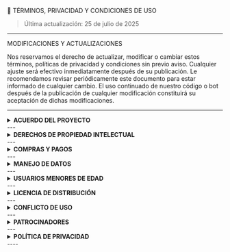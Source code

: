 📜 TÉRMINOS, PRIVACIDAD Y CONDICIONES DE USO

> Última actualización: 25 de julio de 2025




---

MODIFICACIONES Y ACTUALIZACIONES

Nos reservamos el derecho de actualizar, modificar o cambiar estos términos, políticas de privacidad y condiciones sin previo aviso. Cualquier ajuste será efectivo inmediatamente después de su publicación. Le recomendamos revisar periódicamente este documento para estar informado de cualquier cambio. El uso continuado de nuestro código o bot después de la publicación de cualquier modificación constituirá su aceptación de dichas modificaciones.


---

<details>
<summary><b>ACUERDO DEL PROYECTO</b></summary>Al utilizar Citlali-Bot, ya sea como anfitrión del código o como usuario común, usted acepta plenamente los términos de este acuerdo y se compromete a cumplir con la licencia del código asociado. En caso contrario, deberá cesar inmediatamente su uso.

1. Aceptación de Términos: Al acceder y usar este proyecto, reconoce y acepta cumplir con todos los términos y condiciones aquí establecidos.


2. Roles de Uso: Este proyecto puede ser usado tanto por anfitriones del código como por usuarios comunes. Todos deben respetar la licencia del código subyacente.


3. Compromiso con la Licencia: Usted acepta que el uso de este proyecto depende del cumplimiento de la licencia del código. Cualquier violación podrá resultar en la terminación del acceso.


4. Cese de Uso: Si no está de acuerdo con estos términos o no cumple con la licencia, debe dejar de usar Citlali-Bot de inmediato.



</details>
---

<details>
<summary><b>DERECHOS DE PROPIEDAD INTELECTUAL</b></summary>1. Propiedad del Repositorio: Los complementos y funciones del proyecto han sido desarrollados bajo la propiedad exclusiva de sus creadores originales. Cualquier reproducción, distribución o uso no autorizado está prohibido y sujeto a la ley.


2. Elementos de Uso Libre: A menos que se indique lo contrario, los siguientes elementos pueden ser usados libremente por la comunidad:

Logos

Audios

Enlaces

Videos

Imágenes del proyecto en ejecución



3. Restricciones: El uso libre de estos elementos no exime al usuario de respetar otras restricciones ni licencias del código fuente.


4. Reconocimiento: Se recomienda dar crédito al proyecto y a sus creadores, aunque no es obligatorio.



</details>
---

<details>
<summary><b>COMPRAS Y PAGOS</b></summary>Citlali-Bot no solicita pagos reales ni compras. Si se hace alguna donación voluntaria, esta será gestionada únicamente por la persona propietaria para el soporte y mejora del proyecto.
Términos como "compra" o "pago" solo describen funciones ficticias dentro del bot y no implican transacciones reales.

</details>
---

<details>
<summary><b>MANEJO DE DATOS</b></summary>Al usar el bot, usted acepta que se puedan almacenar datos públicos para mejorar su experiencia. Estos datos pueden incluir números de teléfono y actividad de uso, y serán eliminados después de un periodo sin actividad para garantizar la privacidad.

</details>
---

<details>
<summary><b>USUARIOS MENORES DE EDAD</b></summary>El uso de Citlali-Bot está permitido solo para mayores de 14 años. Los padres o tutores son responsables de supervisar a menores que accedan al bot sin autorización. No asumimos responsabilidad por el contenido al que puedan acceder los menores.

</details>
---

<details>
<summary><b>LICENCIA DE DISTRIBUCIÓN</b></summary>✅ 1. Autorizados:
Solo personas autorizadas por la propietaria pueden distribuir el código con fines comerciales o educativos. Para solicitar autorización, contacte por los canales oficiales.

✅ 2. Manejo del Código:
No garantizamos cómo los distribuidores manejan datos ni políticas de uso. Cada usuario debe verificar y aceptar las condiciones de los distribuidores autorizados.

🚫 3. No Autorizados:
Denuncie a quienes vendan o distribuyan el código sin permiso. Toda venta o distribución no autorizada será denunciada y podría enfrentar acciones legales.


</details>
---

<details>
<summary><b>CONFLICTO DE USO</b></summary>El uso de Citlali-Bot podría implicar la suspensión de su número si WhatsApp detecta actividades inusuales. No nos responsabilizamos por bloqueos, suspensiones ni por comandos que fallen temporalmente. Si ocurre, comuníquelo para trabajar en futuras correcciones.

</details>
---

<details>
<summary><b>PATROCINADORES</b></summary>Citlali-Bot no cuenta con patrocinadores ni hosting externo. Todo el proyecto se mantiene de forma independiente.

</details>
---

<details>
<summary><b>POLÍTICA DE PRIVACIDAD</b></summary>Los datos recopilados se usan exclusivamente para el funcionamiento del bot y se eliminan de forma periódica. No compartimos datos con terceros, salvo obligación legal. Los propietarios del bot tienen control sobre la forma en que se almacenan y utilizan los datos.

</details>
----
